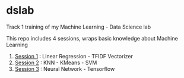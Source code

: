 # dslab

Track 1 training of my Machine Learning - Data Science lab

This repo includes 4 sessions, wraps basic knowledge about Machine Learning
1. [Session 1](https://github.com/vothuckhanhhuyen/dslab/tree/master/SESSION%201) : Linear Regression - TFIDF Vectorizer
2. [Session 2](https://github.com/vothuckhanhhuyen/dslab/tree/master/SESSION%202) : KNN - KMeans - SVM
3. [Session 3](https://github.com/vothuckhanhhuyen/dslab/tree/master/SESSION%203) : Neural Network - Tensorflow
